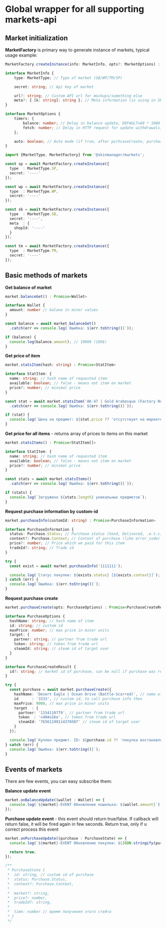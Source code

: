 # Global wrapper for all supporting markets-api
## Market initialization
**MarketFactory** is primary way to generate instance of markets, typical usage example:
```typescript
MarketFactory.createInstance(info: MarketInfo, opts?: MarketOptions) : Promise<Market>;

interface MarketInfo {
	type: MarketType; // Type of market (SB/WP/TM/SP)

	secret: string; // Api key of market

	url?: string; // Custom API url for mockups/something else
	meta?: { [k: string]: string }; // Meta information (is using in SB)
}

interface MarketOptions {
	timers: {
		balance: number; // Delay in balance update, DEFAULT=60 * 1000
		fetch: number; // Delay in HTTP request for update withdrawals, DEFAULT = 15 * 1000
	};

	auto: boolean; // Auto mode (if true, after purhcaseCreate, purchaseInfo will be calling automatic and generate events, if false - just manual mode)
}
```
```typescript
import {MarketType, MarketFactory} from '@skinmanager/markets';

const sp = await MarketFactory.createInstance({
  type  : MarketType.SP,
  secret: '----'
});

const wp = await MarketFactory.createInstance({
  type  : MarketType.WP,
  secret: '----'
});

const sb = await MarketFactory.createInstance({
  type  : MarketType.SB,
  secret: '----',
  meta  : {
    shopId: '----'
  }
});

const tm = await MarketFactory.createInstance({
  type  : MarketType.TM,
  secret: '----'
});
```
## Basic methods of markets
**Get balance of market**
```typescript
market.balanceGet() : Promise<Wallet>

interface Wallet {
  amount: number // balane in minor values
}
```
```typescript
const balance = await market.balanceGet()
  .catch(err => console.log(`Ошибка: ${err.toString()}`));

if (balance) {
  console.log(balance.amount); // 10000 (100$)
}
```

**Get price of item**
```typescript
market.statsItem(hash: string) : Promise<StatItem>

interface StatItem: {
  name: string; // hash name of requested item
  available: boolean; // false - means not item on market
  price?: number; // minimal price
}
```
```typescript
const stat = await market.statsItem('AK-47 | Gold Arabesque (Factory New)')
  .catch(err => console.log(`Ошибка: ${err.toString()}`));

if (stat) {
  console.log(`Цена на предмет: ${stat.price ?? 'отсутствует на маркете'}`);
}
```

**Get price for all items** - returns array of prices to items on this market
```typescript
market.statsItems() : Promise<StatItem[]>

interface StatItem: {
  name: string; // hash name of requested item
  available: boolean; // false - means not item on market
  price?: number; // minimal price
}
```
```typescript
const stats = await market.statsItems()
  .catch(err => console.log(`Ошибка: ${err.toString()}`));

if (stats) {
  console.log(`Загружено ${stats.length} уникальных предметов`);
}
```

**Request purchase information by custom-id**
```typescript
market.purchaseInfo(customId: string) : Promise<PurchaseInformation>

interface PurchaseInformation {
  status: Purchase.Status; // Purchase status (Send, Delivered, .e.t.c)
  context?: Purchase.Context; // Context of purchase (like error_code)
  price?: number; // Price which we paid for this item
  tradeId?: string; // Trade id 
}
```
```typescript
try {
  const exist = await market.purchaseInfo('1111111');

  console.log(`Статус покупки: ${exists.status} [${exists.context}]`);
} catch (err) {
  console.log(`Ошибка: ${err.toString()}`);
}
``` 

**Request purchase create**
```typescript
market.purchaseCreate(opts: PurchaseOptions) : Promise<PurchaseCreateResult>

interface PurchaseOptions {
  hashName: string; // hash name of item
  id: string; // custom id 
  maxPrice: number; // max price in minor units
  target: {
    partner: string; // partner from trade url
    token: string; // token from trade url
    steamId: string; // steam id of target user
  }
}

interface PurchaseCreateResult {
  id?: string; // market id of purchase, can be null if purchase was restored
}
```
```typescript
try {
  const purchase = await market.purchaseCreate({
    hashName: 'Desert Eagle | Ocean Drive (Battle-Scarred)', // name of item
    id      : '3333', // custom id, to call purchase info then
    maxPrice: 9000, // max price in minor units
    target  : {
      partner: '1154110779', // partner from trade url
      token  : 'v4H4o1Ke', // token from trade url
      steamId: '76561199114376507' // steam id of target user
    }
  });

  console.log(`Куплен предмет. ID: ${purchase.id ?? 'покупка востановлена'}`);
} catch (err) {
  console.log(`Ошибка: ${err.toString()}`);
}
```

## Events of markets
There are few events, you can easy subscribe them:

**Balance update event**
```typescript
market.onBalanceUpdate((wallet : Wallet) => {
  console.log(`${market}-EVENT Обновление кошелька: ${wallet.amount}`);
});
```

**Purchase update event** - this event should return true/false. If callback will return false, it will be fired again in few seconds. Return true, only if u correct process this event
```typescript
market.onPurchaseUpdate((purchase : PurchaseState) => {
  console.log(`${market}-EVENT Обновление покупки: ${JSON.stringify(purchase)}`);

  return true;
});

/**
 * PurchaseState {
 *  id: string, // custom id of purchase
 *  status: Purchase.Status,
 *  context?: Purchase.Context,
 * 
 *  market?: string,
 *  price?: number,
 *  tradeId?: string, 
 * 
 *  time: number // время получения этого стейта
 * }
 */
```